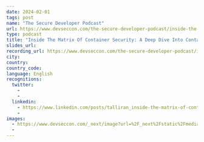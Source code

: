 ```yaml
---
date: 2024-02-01
tags: post
name: "The Secure Developer Podcast"
url: https://www.devseccon.com/the-secure-developer-podcast/inside-the-matrix-of-container-security-a-deep-dive-into-container-breakout-vulnerabilities
type: podcast
title: "Inside The Matrix Of Container Security: A Deep Dive Into Container Breakout Vulnerabilities"
slides_url:
recording_url: https://www.devseccon.com/the-secure-developer-podcast/inside-the-matrix-of-container-security-a-deep-dive-into-container-breakout-vulnerabilities
city: 
country: 
country_code:
language: English
recognitions:
  twitter:
    - 
    - 
  linkedin:
    - https://www.linkedin.com/posts/talliran_inside-the-matrix-of-container-security-activity-7158722400472215552-jRvg?utm_source=share&utm_medium=member_desktop
    - 
images:
  - https://www.devseccon.com/_next/image?url=%2F_next%2Fstatic%2Fmedia%2Fpodcast-default-thumb.1c60f6e6.png&w=2560&q=75
  - 
---
```

